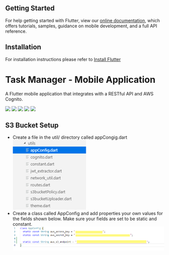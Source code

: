 
## Getting Started

For help getting started with Flutter, view our 
[online documentation](https://flutter.io/docs), which offers tutorials, 
samples, guidance on mobile development, and a full API reference.

## Installation

For installation instructions please refer to [Install Flutter](https://flutter.dev/docs/get-started/install)


# Task Manager - Mobile Application

A Flutter mobile application that integrates with a RESTful API and AWS Cognito.

![](../project-files/flutter-1.gif)
![](../project-files/flutter-2.gif)
![](../project-files/flutter-3.gif)
![](../project-files/flutter-4.gif)
![](../project-files/flutter-5.gif)

## S3 Bucket Setup
* Create a file in the util/ directory called appCongig.dart
![](../project-files/appConfig.png)
* Create a class called AppConfig and add properties your own values for the fields shown below. Make sure your fields are set to be static and constant.
![](../project-files/appConfigClass.png)
